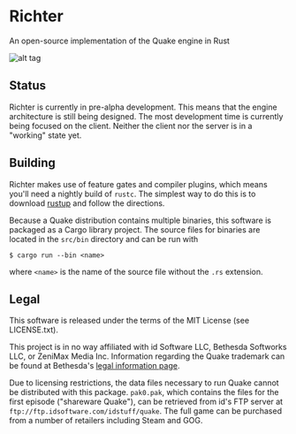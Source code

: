 # Richter
An open-source implementation of the Quake engine in Rust

![alt tag](https://i.imgur.com/O0KUuBp.jpg)

## Status

Richter is currently in pre-alpha development. This means that the engine architecture is still
being designed. The most development time is currently being focused on the client. Neither the
client nor the server is in a "working" state yet.

## Building

Richter makes use of feature gates and compiler plugins, which means you'll need a nightly build of
`rustc`. The simplest way to do this is to download [rustup](https://www.rustup.rs/) and follow the
directions.

Because a Quake distribution contains multiple binaries, this software is packaged as a Cargo
library project. The source files for binaries are located in the `src/bin` directory and can be run
with

    $ cargo run --bin <name>

where `<name>` is the name of the source file without the `.rs` extension.

## Legal

This software is released under the terms of the MIT License (see LICENSE.txt).

This project is in no way affiliated with id Software LLC, Bethesda Softworks LLC, or ZeniMax Media
Inc. Information regarding the Quake trademark can be found at Bethesda's [legal information
page](https://bethesda.net/en/document/legal-information).

Due to licensing restrictions, the data files necessary to run Quake cannot be distributed with this
package. `pak0.pak`, which contains the files for the first episode ("shareware Quake"), can be
retrieved from id's FTP server at `ftp://ftp.idsoftware.com/idstuff/quake`. The full game can be
purchased from a number of retailers including Steam and GOG.

